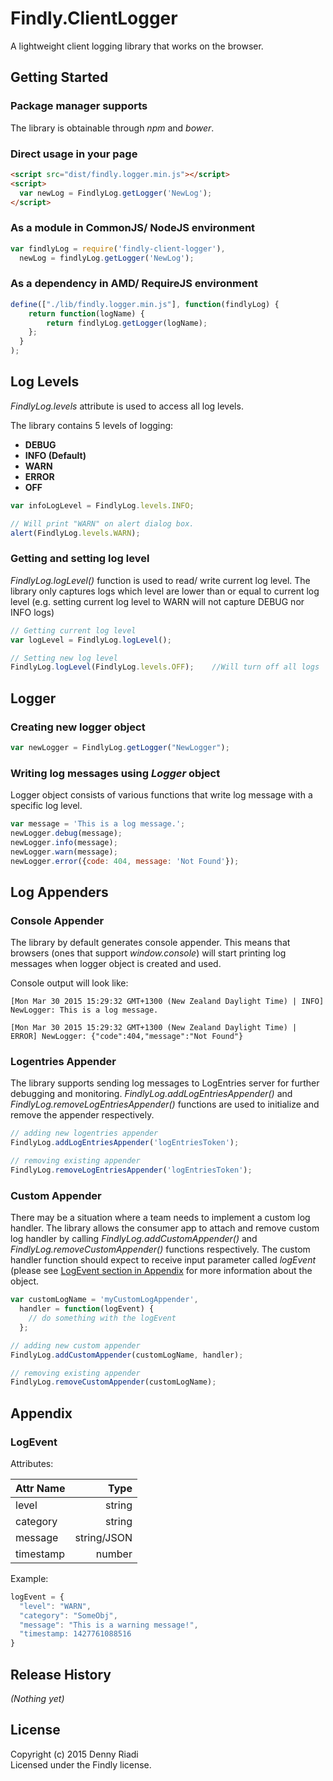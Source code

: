 # Findly.ClientLogger

A lightweight client logging library that works on the browser.

## Getting Started

### Package manager supports

The library is obtainable through *npm* and *bower*.

### Direct usage in your page

```html
<script src="dist/findly.logger.min.js"></script>
<script>
  var newLog = FindlyLog.getLogger('NewLog');
</script>
```

### As a module in CommonJS/ NodeJS environment

```javascript
var findlyLog = require('findly-client-logger'),
  newLog = findlyLog.getLogger('NewLog');
```

### As a dependency in AMD/ RequireJS environment

```javascript
define(["./lib/findly.logger.min.js"], function(findlyLog) {
    return function(logName) {
        return findlyLog.getLogger(logName);
    };
  }
);
```

## Log Levels

*FindlyLog.levels* attribute is used to access all log levels.

The library contains 5 levels of logging:
* **DEBUG**
* **INFO (Default)**
* **WARN**
* **ERROR**
* **OFF**


```javascript
var infoLogLevel = FindlyLog.levels.INFO;

// Will print "WARN" on alert dialog box.
alert(FindlyLog.levels.WARN);
```

### Getting and setting log level

*FindlyLog.logLevel()* function is used to read/ write current log level. The library only captures logs which level are lower than or equal to current log level (e.g. setting current log level to WARN will not capture DEBUG nor INFO logs)

```javascript
// Getting current log level
var logLevel = FindlyLog.logLevel();

// Setting new log level
FindlyLog.logLevel(FindlyLog.levels.OFF);    //Will turn off all logs
```

## Logger

### Creating new logger object

```javascript
var newLogger = FindlyLog.getLogger("NewLogger");
```

### Writing log messages using *Logger* object

Logger object consists of various functions that write log message with a specific log level.

```javascript
var message = 'This is a log message.';
newLogger.debug(message);
newLogger.info(message);
newLogger.warn(message);
newLogger.error({code: 404, message: 'Not Found'});
```

## Log Appenders

### Console Appender

The library by default generates console appender. This means that browsers (ones that support *window.console*) will start printing log messages when logger object is created and used.

Console output will look like:

```
[Mon Mar 30 2015 15:29:32 GMT+1300 (New Zealand Daylight Time) | INFO] NewLogger: This is a log message.

[Mon Mar 30 2015 15:29:32 GMT+1300 (New Zealand Daylight Time) | ERROR] NewLogger: {"code":404,"message":"Not Found"}
```

### Logentries Appender

The library supports sending log messages to LogEntries server for further debugging and monitoring. *FindlyLog.addLogEntriesAppender()* and *FindlyLog.removeLogEntriesAppender()* functions are used to initialize and remove the appender respectively.

```javascript
// adding new logentries appender
FindlyLog.addLogEntriesAppender('logEntriesToken');

// removing existing appender
FindlyLog.removeLogEntriesAppender('logEntriesToken');
```

### Custom Appender

There may be a situation where a team needs to implement a custom log handler. The library allows the consumer app to attach and remove custom log handler by calling *FindlyLog.addCustomAppender()* and *FindlyLog.removeCustomAppender()* functions respectively. The custom handler function should expect to receive input parameter called *logEvent* (please see [LogEvent section in Appendix](#LogEvent) for more information about the object.

```javascript
var customLogName = 'myCustomLogAppender',
  handler = function(logEvent) {
    // do something with the logEvent
  };

// adding new custom appender
FindlyLog.addCustomAppender(customLogName, handler);

// removing existing appender
FindlyLog.removeCustomAppender(customLogName);
```

## Appendix

### LogEvent

Attributes:

| Attr Name     | Type          |
| ------------- | -------------:|
| level         | string        |
| category      | string        |
| message       | string/JSON   |
| timestamp     | number        |


Example:
```javascript
logEvent = {
  "level": "WARN",
  "category": "SomeObj",
  "message": "This is a warning message!",
  "timestamp: 1427761088516
}
```

## Release History
_(Nothing yet)_

## License
Copyright (c) 2015 Denny Riadi  
Licensed under the Findly license.
